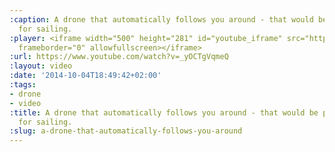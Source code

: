 ```yaml
---
:caption: A drone that automatically follows you around - that would be pretty cool
  for sailing.
:player: <iframe width="500" height="281" id="youtube_iframe" src="https://www.youtube.com/embed/_yOCTgVqmeQ?feature=oembed&amp;enablejsapi=1&amp;origin=https://safe.txmblr.com&amp;wmode=opaque"
  frameborder="0" allowfullscreen></iframe>
:url: https://www.youtube.com/watch?v=_yOCTgVqmeQ
:layout: video
:date: '2014-10-04T18:49:42+02:00'
:tags:
- drone
- video
:title: A drone that automatically follows you around - that would be pretty cool
  for sailing.
:slug: a-drone-that-automatically-follows-you-around
---
```

